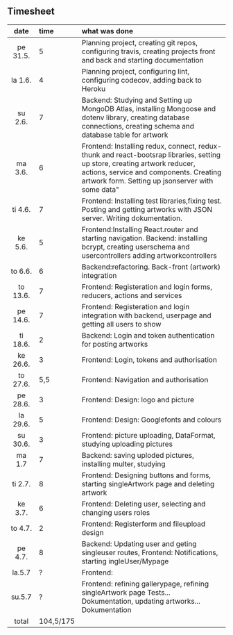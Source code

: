 ## Timesheet

| date  | time | what was done  |
| :----:|:-----| :-----|
| pe 31.5. | 5    | Planning project, creating git repos, configuring travis, creating projects front and back and starting documentation 
| la 1.6.  | 4    | Planning project, configuring lint, configuring codecov, adding back to Heroku |
| su 2.6.  | 7    | Backend: Studying and Setting up MongoDB Atlas, installing Mongoose and dotenv library, creating database connections, creating schema and database table for artwork |
| ma 3.6.  | 6    | Frontend: Installing redux, connect, redux-thunk and react-bootsrap libraries, setting up store, creating artwork reducer, actions, service and components. Creating artwork form. Setting up jsonserver with some data" |
| ti 4.6.  | 7    | Frontend: Installing test libraries,fixing test. Posting and getting artworks with JSON server. Writing dokumentation.|
| ke 5.6.  | 5    | Frontend:Installing React.router and starting navigation. Backend: installing bcrypt, creating userschema and usercontrollers adding artworkcontrollers|
| to 6.6.  | 6    | Backend:refactoring. Back-front (artwork) integration |
| to 13.6. | 7    | Frontend: Registeration and login forms, reducers, actions and services|
| pe 14.6. | 7    | Frontend: Registeration and login integration with backend, userpage and getting all users to show |
| ti 18.6. | 2    | Backend: Login and token authentication for posting artworks |
| ke 26.6. | 3    | Frontend: Login, tokens and authorisation |
| to 27.6. | 5,5  | Frontend: Navigation and authorisation |
| pe 28.6. | 3    | Frontend: Design: logo and picture |
| la 29.6. | 5    | Frontend: Design: Googlefonts and colours |
| su 30.6. | 3    | Frontend: picture uploading, DataFormat, studying uploading pictures |
| ma 1.7   | 7    | Backend: saving uploded pictures, installing multer, studying |
| ti 2.7.  | 8    | Frontend: Designing buttons and forms, starting singleArtwork page and deleting artwork |
| ke 3.7.  | 6    | Frontend: Deleting user, selecting and changing users roles |
| to 4.7.  | 2    | Frontend: Registerform and fileupload design |
| pe 4.7.  | 8    | Backend: Updating user and geting singleuser routes, Frontend: Notifications, starting ingleUser/Mypage |
| la.5.7   | ?    | Frontend: |
| su.5.7   | ?    |Frontend: refining gallerypage, refining singleArtwork page Tests... Dokumentation, updating artworks... Dokumentation |
| total |  104,5/175    |  


 
